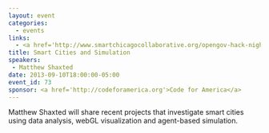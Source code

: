 ```yaml
---
layout: event
categories: 
  - events
links:
  - <a href='http://www.smartchicagocollaborative.org/opengov-hack-night-smarter-cities-using-data-visualization/'>OpenGov Hack Night&#58; Smarter Cities using Data Visualization - Smart Chicago</a>
title: Smart Cities and Simulation
speakers: 
 - Matthew Shaxted
date: 2013-09-10T18:00:00-05:00
event_id: 73
sponsor: <a href='http://codeforamerica.org'>Code for America</a>
---
```


<p>Matthew Shaxted will share recent projects that investigate smart cities using data analysis, webGL visualization and agent-based simulation.</p>
